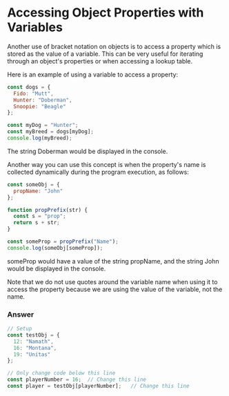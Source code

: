 # Accessing Object Properties with Variables

Another use of bracket notation on objects is to access a property which is stored as the value of a variable. This can be very useful for iterating through an object's properties or when accessing a lookup table.

Here is an example of using a variable to access a property:

```js
const dogs = {
  Fido: "Mutt",
  Hunter: "Doberman",
  Snoopie: "Beagle"
};

const myDog = "Hunter";
const myBreed = dogs[myDog];
console.log(myBreed);
```

The string Doberman would be displayed in the console.

Another way you can use this concept is when the property's name is collected dynamically during the program execution, as follows:

```js
const someObj = {
  propName: "John"
};

function propPrefix(str) {
  const s = "prop";
  return s + str;
}

const someProp = propPrefix("Name");
console.log(someObj[someProp]);
```

someProp would have a value of the string propName, and the string John would be displayed in the console.

Note that we do not use quotes around the variable name when using it to access the property because we are using the value of the variable, not the name.



### Answer

```js
// Setup
const testObj = {
  12: "Namath",
  16: "Montana",
  19: "Unitas"
};

// Only change code below this line
const playerNumber = 16;  // Change this line
const player = testObj[playerNumber];   // Change this line
```
